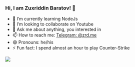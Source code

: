 ### Hi, I am Zuxriddin Baratov! 👋

- 🌱 I’m currently learning NodeJs
- 👯 I’m looking to collaborate on Youtube
- 💬 Ask me about anything, you interested in 
- 📫 How to reach me: [Telegram: @zrd.me](https://t.me/zrd_me)
- 😄 Pronouns: he/his
- ⚡ Fun fact: I spend almost an hour to play Counter-Strike


<img src="https://github-readme-stats.vercel.app/api?username=ZUKHRIDDINoff&&show_icons=true&title_color=ffffff&icon_color=blue&text_color=daf7dc&bg_color=191919">
